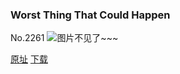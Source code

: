 ### Worst Thing That Could Happen
No.2261
![图片不见了~~~](https://imgs.xkcd.com/comics/worst_thing_that_could_happen.png)

[原址](https://xkcd.com//2261) [下载](https://imgs.xkcd.com/comics/worst_thing_that_could_happen.png)


